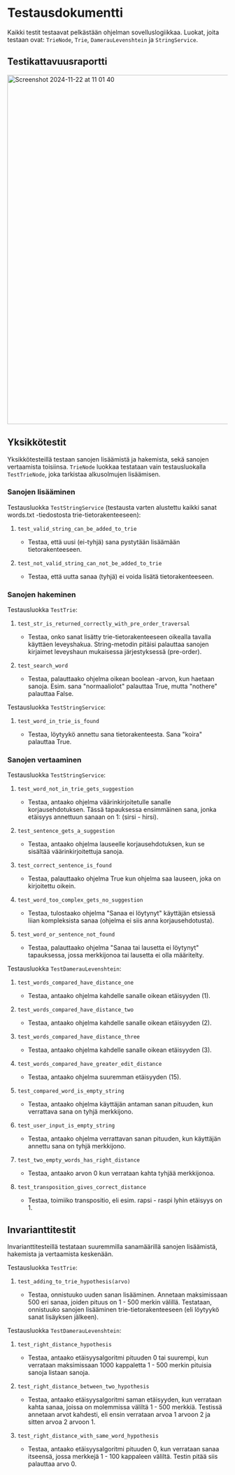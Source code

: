 # Testausdokumentti

Kaikki testit testaavat pelkästään ohjelman sovelluslogiikkaa. Luokat, joita testaan ovat: `TrieNode`, `Trie`, `DamerauLevenshtein` ja `StringService`.

## Testikattavuusraportti

<img width="799" alt="Screenshot 2024-11-22 at 11 01 40" src="https://github.com/user-attachments/assets/f2b6bc87-3f23-433e-b729-e8ba1eb9b8f0">

## Yksikkötestit

Yksikkötesteillä testaan sanojen lisäämistä ja hakemista, sekä sanojen vertaamista toisiinsa. `TrieNode` luokkaa testataan vain testausluokalla `TestTrieNode`, joka tarkistaa alkusolmujen lisäämisen.

### Sanojen lisääminen

Testausluokka `TestStringService` (testausta varten alustettu kaikki sanat words.txt -tiedostosta trie-tietorakenteeseen):

1. `test_valid_string_can_be_added_to_trie`

   - Testaa, että uusi (ei-tyhjä) sana pystytään lisäämään tietorakenteeseen.

2. `test_not_valid_string_can_not_be_added_to_trie`

   - Testaa, että uutta sanaa (tyhjä) ei voida lisätä tietorakenteeseen.

### Sanojen hakeminen

Testausluokka `TestTrie`:

1. `test_str_is_returned_correctly_with_pre_order_traversal`

   - Testaa, onko sanat lisätty trie-tietorakenteeseen oikealla tavalla käyttäen leveyshakua. String-metodin pitäisi palauttaa sanojen kirjaimet leveyshaun mukaisessa järjestyksessä (pre-order).

2. `test_search_word`

   - Testaa, palauttaako ohjelma oikean boolean -arvon, kun haetaan sanoja. Esim. sana "normaaliolot" palauttaa True, mutta "nothere" palauttaa False.

Testausluokka `TestStringService`:

1. `test_word_in_trie_is_found`

   - Testaa, löytyykö annettu sana tietorakenteesta. Sana "koira" palauttaa True.

### Sanojen vertaaminen

Testausluokka `TestStringService`:

1. `test_word_not_in_trie_gets_suggestion`

   - Testaa, antaako ohjelma väärinkirjoitetulle sanalle korjausehdotuksen. Tässä tapauksessa ensimmäinen sana, jonka etäisyys annettuun sanaan on 1: (sirsi - hirsi).

2. `test_sentence_gets_a_suggestion`

   - Testaa, antaako ohjelma lauseelle korjausehdotuksen, kun se sisältää väärinkirjoitettuja sanoja.

3. `test_correct_sentence_is_found`

   - Testaa, palauttaako ohjelma True kun ohjelma saa lauseen, joka on kirjoitettu oikein.

4. `test_word_too_complex_gets_no_suggestion`

   - Testaa, tulostaako ohjelma "Sanaa ei löytynyt" käyttäjän etsiessä liian kompleksista sanaa (ohjelma ei siis anna korjausehdotusta).

5. `test_word_or_sentence_not_found`

   - Testaa, palauttaako ohjelma "Sanaa tai lausetta ei löytynyt" tapauksessa, jossa merkkijonoa tai lausetta ei olla määritelty.

Testausluokka `TestDamerauLevenshtein`:

1. `test_words_compared_have_distance_one`

   - Testaa, antaako ohjelma kahdelle sanalle oikean etäisyyden (1).

2. `test_words_compared_have_distance_two`

   - Testaa, antaako ohjelma kahdelle sanalle oikean etäisyyden (2).

3. `test_words_compared_have_distance_three`

   - Testaa, antaako ohjelma kahdelle sanalle oikean etäisyyden (3).

4. `test_words_compared_have_greater_edit_distance`

   - Testaa, antaako ohjelma suuremman etäisyyden (15).

5. `test_compared_word_is_empty_string`

   - Testaa, antaako ohjelma käyttäjän antaman sanan pituuden, kun verrattava sana on tyhjä merkkijono.

6. `test_user_input_is_empty_string`

   - Testaa, antaako ohjelma verrattavan sanan pituuden, kun käyttäjän annettu sana on tyhjä merkkijono.

7. `test_two_empty_words_has_right_distance`

   - Testaa, antaako arvon 0 kun verrataan kahta tyhjää merkkijonoa.

8. `test_transposition_gives_correct_distance`

   - Testaa, toimiiko transpositio, eli esim. rapsi - raspi lyhin etäisyys on 1.

## Invarianttitestit

Invarianttitesteillä testataan suuremmilla sanamäärillä sanojen lisäämistä, hakemista ja vertaamista keskenään.

Testausluokka `TestTrie`:

1. `test_adding_to_trie_hypothesis(arvo)`

   - Testaa, onnistuuko uuden sanan lisääminen. Annetaan maksimissaan 500 eri sanaa, joiden pituus on 1 - 500 merkin välillä. Testataan, onnistuuko sanojen lisääminen trie-tietorakenteeseen (eli löytyykö sanat lisäyksen jälkeen).

Testausluokka `TestDamerauLevenshtein`:

1. `test_right_distance_hypothesis`

   - Testaa, antaako etäisyysalgoritmi pituuden 0 tai suurempi, kun verrataan maksimissaan 1000 kappaletta 1 - 500 merkin pituisia sanoja listaan sanoja.

2. `test_right_distance_between_two_hypothesis`

   - Testaa, antaako etäisyysalgoritmi saman etäisyyden, kun verrataan kahta sanaa, joissa on molemmissa väliltä 1 - 500 merkkiä. Testissä annetaan arvot kahdesti, eli ensin verrataan arvoa 1 arvoon 2 ja sitten arvoa 2 arvoon 1.

3. `test_right_distance_with_same_word_hypothesis`

   - Testaa, antaako etäisyysalgoritmi pituuden 0, kun verrataan sanaa itseensä, jossa merkkejä 1 - 100 kappaleen väliltä. Testin pitää siis palauttaa arvo 0.
